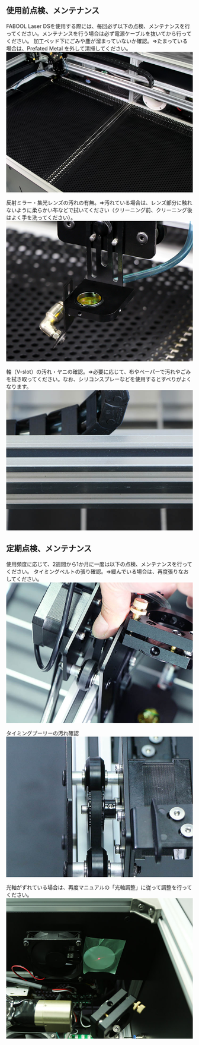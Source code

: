 ## 使用前点検、メンテナンス

FABOOL Laser DSを使用する際には、毎回必ず以下の点検、メンテナンスを行ってください。メンテナンスを行う場合は必ず電源ケーブルを抜いてから行ってください。
加工ベッド下にごみや塵が溜まっていないか確認。⇒たまっている場合は、Prefated Metal を外して清掃してください。
<img src="images/037/000.jpg"/>

反射ミラー・集光レンズの汚れの有無。⇒汚れている場合は、レンズ部分に触れないように柔らかい布などで拭いてください（クリーニング前、クリーニング後はよく手を洗ってください）。
<img src="images/037/001.jpg"/>

軸（V-slot）の汚れ・ヤニの確認。⇒必要に応じて、布やペーパーで汚れやごみを拭き取ってください。なお、シリコンスプレーなどを使用するとすべりがよくなります。
<img src="images/037/002.jpg"/>

## 定期点検、メンテナンス

使用頻度に応じて、2週間から1か月に一度は以下の点検、メンテナンスを行ってください。
タイミングベルトの張り確認。⇒緩んでいる場合は、再度張りなおしてください。
<img src="images/037/003.jpg"/>

タイミングプーリーの汚れ確認
<img src="images/037/004.jpg"/>

光軸がずれている場合は、再度マニュアルの「光軸調整」に従って調整を行ってください。
<img src="images/037/005.jpg"/>